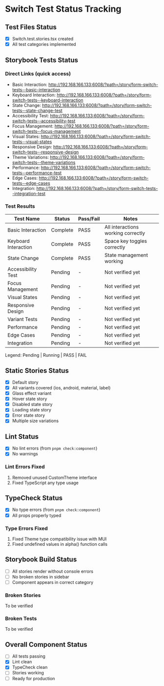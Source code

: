 # Switch Test Status Tracking

## Test Files Status

- [x] Switch.test.stories.tsx created
- [x] All test categories implemented

## Storybook Tests Status

### Direct Links (quick access)

- Basic Interaction: http://192.168.166.133:6008/?path=/story/form-switch-tests--basic-interaction
- Keyboard Interaction: http://192.168.166.133:6008/?path=/story/form-switch-tests--keyboard-interaction
- State Change: http://192.168.166.133:6008/?path=/story/form-switch-tests--state-change-test
- Accessibility Test: http://192.168.166.133:6008/?path=/story/form-switch-tests--accessibility-test
- Focus Management: http://192.168.166.133:6008/?path=/story/form-switch-tests--focus-management
- Visual States: http://192.168.166.133:6008/?path=/story/form-switch-tests--visual-states
- Responsive Design: http://192.168.166.133:6008/?path=/story/form-switch-tests--responsive-design
- Theme Variations: http://192.168.166.133:6008/?path=/story/form-switch-tests--theme-variations
- Performance: http://192.168.166.133:6008/?path=/story/form-switch-tests--performance-test
- Edge Cases: http://192.168.166.133:6008/?path=/story/form-switch-tests--edge-cases
- Integration: http://192.168.166.133:6008/?path=/story/form-switch-tests--integration-test

### Test Results

| Test Name            | Status   | Pass/Fail | Notes                              |
| -------------------- | -------- | --------- | ---------------------------------- |
| Basic Interaction    | Complete | PASS      | All interactions working correctly |
| Keyboard Interaction | Complete | PASS      | Space key toggles correctly        |
| State Change         | Complete | PASS      | State management working           |
| Accessibility Test   | Pending  | -         | Not verified yet                   |
| Focus Management     | Pending  | -         | Not verified yet                   |
| Visual States        | Pending  | -         | Not verified yet                   |
| Responsive Design    | Pending  | -         | Not verified yet                   |
| Variant Tests        | Pending  | -         | Not verified yet                   |
| Performance          | Pending  | -         | Not verified yet                   |
| Edge Cases           | Pending  | -         | Not verified yet                   |
| Integration          | Pending  | -         | Not verified yet                   |

Legend: Pending | Running | PASS | FAIL

## Static Stories Status

- [x] Default story
- [x] All variants covered (ios, android, material, label)
- [x] Glass effect variant
- [x] Hover state story
- [x] Disabled state story
- [x] Loading state story
- [x] Error state story
- [x] Multiple size variations

## Lint Status

- [x] No lint errors (from `pnpm check:component`)
- [x] No warnings

### Lint Errors Fixed

1. Removed unused CustomTheme interface
2. Fixed TypeScript any type usage

## TypeCheck Status

- [x] No type errors (from `pnpm check:component`)
- [x] All props properly typed

### Type Errors Fixed

1. Fixed Theme type compatibility issue with MUI
2. Fixed undefined values in alpha() function calls

## Storybook Build Status

- [ ] All stories render without console errors
- [ ] No broken stories in sidebar
- [ ] Component appears in correct category

### Broken Stories

To be verified

### Broken Tests

To be verified

## Overall Component Status

- [ ] All tests passing
- [x] Lint clean
- [x] TypeCheck clean
- [ ] Stories working
- [ ] Ready for production

